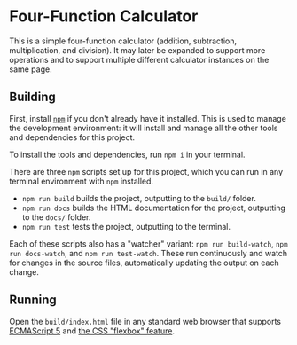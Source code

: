 # Four-Function Calculator

This is a simple four-function calculator (addition, subtraction, multiplication, and division). It may later be expanded to support more operations and to support multiple different calculator instances on the same page.

## Building

First, install [`npm`](https://www.npmjs.com/get-npm) if you don't already have it installed. This is used to manage the development environment: it will install and manage all the other tools and dependencies for this project.

To install the tools and dependencies, run `npm i` in your terminal.

There are three `npm` scripts set up for this project, which you can run in any terminal environment with `npm` installed.

- `npm run build` builds the project, outputting to the `build/` folder.
- `npm run docs` builds the HTML documentation for the project, outputting to the `docs/` folder.
- `npm run test` tests the project, outputting to the terminal.

Each of these scripts also has a "watcher" variant: `npm run build-watch`, `npm run docs-watch`, and `npm run test-watch`. These run continuously and watch for changes in the source files, automatically updating the output on each change.

## Running

Open the `build/index.html` file in any standard web browser that supports [ECMAScript 5](https://caniuse.com/es5) and [the CSS "flexbox" feature](https://caniuse.com/flexbox).